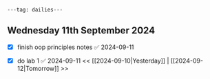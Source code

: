 ```
---tag: dailies---
```

## Wednesday 11th September 2024

- [x] finish oop principles notes ✅ 2024-09-11
- [x] do lab 1 ✅ 2024-09-11
<< [[2024-09-10|Yesterday]] | [[2024-09-12|Tomorrow]] >>




